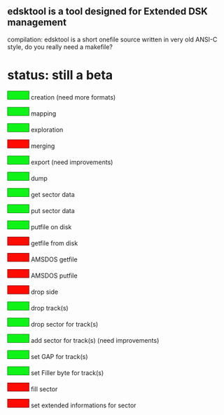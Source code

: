 
## edsktool is a tool designed for Extended DSK management

compilation: edsktool is a short onefile source written in very old ANSI-C style, do you really need a makefile?

# status: still a beta

![screenshot](https://github.com/EdouardBERGE/edsktool/blob/main/github/green.png)  creation (need more formats)

![screenshot](https://github.com/EdouardBERGE/edsktool/blob/main/github/green.png)  mapping

![screenshot](https://github.com/EdouardBERGE/edsktool/blob/main/github/green.png)  exploration

![screenshot](https://github.com/EdouardBERGE/edsktool/blob/main/github/red.png)    merging

![screenshot](https://github.com/EdouardBERGE/edsktool/blob/main/github/green.png)  export (need improvements)

![screenshot](https://github.com/EdouardBERGE/edsktool/blob/main/github/green.png)  dump

![screenshot](https://github.com/EdouardBERGE/edsktool/blob/main/github/green.png)  get sector data

![screenshot](https://github.com/EdouardBERGE/edsktool/blob/main/github/green.png)  put sector data

![screenshot](https://github.com/EdouardBERGE/edsktool/blob/main/github/green.png)  putfile on disk

![screenshot](https://github.com/EdouardBERGE/edsktool/blob/main/github/red.png)    getfile from disk

![screenshot](https://github.com/EdouardBERGE/edsktool/blob/main/github/red.png)    AMSDOS getfile

![screenshot](https://github.com/EdouardBERGE/edsktool/blob/main/github/red.png)    AMSDOS putfile

![screenshot](https://github.com/EdouardBERGE/edsktool/blob/main/github/red.png)    drop side

![screenshot](https://github.com/EdouardBERGE/edsktool/blob/main/github/green.png)  drop track(s)

![screenshot](https://github.com/EdouardBERGE/edsktool/blob/main/github/green.png)  drop sector for track(s)

![screenshot](https://github.com/EdouardBERGE/edsktool/blob/main/github/green.png)  add sector for track(s) (need improvements)

![screenshot](https://github.com/EdouardBERGE/edsktool/blob/main/github/green.png)  set GAP for track(s)

![screenshot](https://github.com/EdouardBERGE/edsktool/blob/main/github/green.png)  set Filler byte for track(s)

![screenshot](https://github.com/EdouardBERGE/edsktool/blob/main/github/red.png)    fill sector

![screenshot](https://github.com/EdouardBERGE/edsktool/blob/main/github/red.png)    set extended informations for sector

